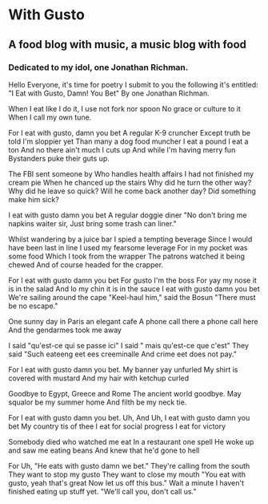 # With Gusto
## A food blog with music, a music blog with food
### Dedicated to my idol, one Jonathan Richman.



Hello Everyone, it's time for poetry
I submit to you the following it's entitled:
"I Eat with Gusto, Damn! You Bet"
By one Jonathan Richman.

When I eat like I do it,
I use not fork nor spoon
No grace or culture to it
When I call my own tune.

For I eat with gusto, damn you bet
A regular K-9 cruncher
Except truth be told I'm sloppier yet
Than many a dog food muncher
I eat a pound I eat a ton
And no there ain't much I cuts up
And while I'm having merry fun
Bystanders puke their guts up.

The FBI sent someone by
Who handles health affairs
I had not finished my cream pie
When he chanced up the stairs
Why did he turn the other way?
Why did he leave so quick?
Will he come back another day?
Did something make him sick?

I eat with gusto damn you bet
A regular doggie diner
"No don't bring me napkins waiter sir,
Just bring some trash can liner."

Whilst wandering by a juice bar
I spied a tempting beverage
Since I would have been last in line
I used my fearsome leverage
For in my pocket was some food
Which I took from the wrapper
The patrons watched it being chewed
And of course headed for the crapper.

For I eat with gusto damn you bet
For gusto I'm the boss
For yay my nose it is in the salad
And lo my chin it is in the sauce
I eat with gusto damn you bet
We're sailing around the cape
"Keel-haul him," said the Bosun
"There must be no escape."

One sunny day in Paris an elegant cafe
A phone call there a phone call here
And the gendarmes took me away

I said "qu'est-ce qui se passe ici"
I said " mais qu'est-ce que c'est"
They said "Such eateeng eet ees creeminalle
And crime eet does not pay."

For I eat with gusto damn you bet.
My banner yay unfurled
My shirt is covered with mustard
And my hair with ketchup curled

Goodbye to Egypt, Greece and Rome
The ancient world goodbye.
May squalor be my summer home
And filth be my neck tie.

For I eat with gusto damn you bet.
Uh, And Uh, I eat with gusto damn you bet
My country tis of thee
I eat for social progress
I eat for victory

Somebody died who watched me eat
In a restaurant one spell
He woke up and saw me eating beans
And knew that he'd gone to hell

For Uh, "He eats with gusto damn we bet."
They're calling from the south
They want to stop my gusto
They want to close my mouth
"You eat with gusto, yeah that's great
Now let us off this bus."
Wait a minute I haven't finished eating up stuff yet.
"We'll call you, don't call us."